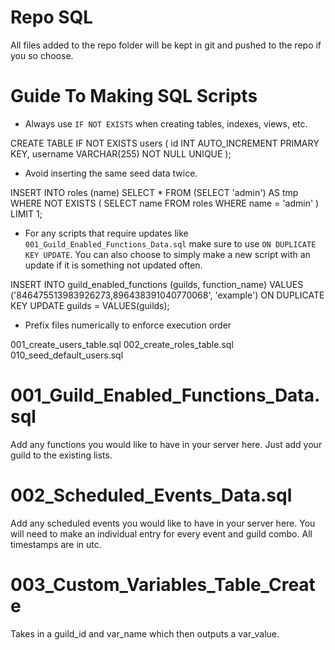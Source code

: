 # Repo SQL

All files added to the repo folder will be kept in git and pushed to the repo if you so choose.

# Guide To Making SQL Scripts

- Always use `IF NOT EXISTS` when creating tables, indexes, views, etc.

CREATE TABLE IF NOT EXISTS users (
    id INT AUTO_INCREMENT PRIMARY KEY,
    username VARCHAR(255) NOT NULL UNIQUE
);

- Avoid inserting the same seed data twice.

INSERT INTO roles (name)
SELECT * FROM (SELECT 'admin') AS tmp
WHERE NOT EXISTS (
    SELECT name FROM roles WHERE name = 'admin'
) LIMIT 1;

- For any scripts that require updates like `001_Guild_Enabled_Functions_Data.sql` make sure to use `ON DUPLICATE KEY UPDATE`. You can also choose to simply make a new script with an update if it is something not updated often. 

INSERT INTO guild_enabled_functions (guilds, function_name)
VALUES ('846475513983926273,896438391040770068', 'example')
ON DUPLICATE KEY UPDATE
  guilds = VALUES(guilds);

- Prefix files numerically to enforce execution order

001_create_users_table.sql
002_create_roles_table.sql
010_seed_default_users.sql

# 001_Guild_Enabled_Functions_Data.sql

Add any functions you would like to have in your server here. Just add your guild to the existing lists.

# 002_Scheduled_Events_Data.sql

Add any scheduled events you would like to have in your server here. You will need to make an individual entry for every event and guild combo. All timestamps are in utc.

# 003_Custom_Variables_Table_Create

Takes in a guild_id and var_name which then outputs a var_value. 
